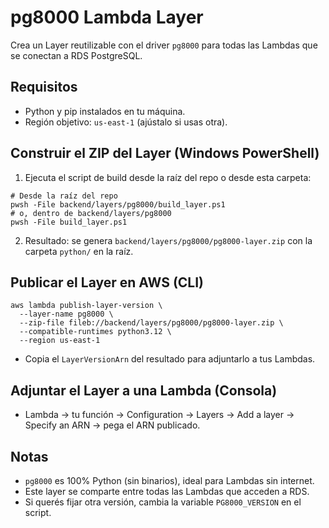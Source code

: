 # pg8000 Lambda Layer

Crea un Layer reutilizable con el driver `pg8000` para todas las Lambdas que se conectan a RDS PostgreSQL.

## Requisitos
- Python y pip instalados en tu máquina.
- Región objetivo: `us-east-1` (ajústalo si usas otra).

## Construir el ZIP del Layer (Windows PowerShell)
1) Ejecuta el script de build desde la raíz del repo o desde esta carpeta:

```
# Desde la raíz del repo
pwsh -File backend/layers/pg8000/build_layer.ps1
# o, dentro de backend/layers/pg8000
pwsh -File build_layer.ps1
```

2) Resultado: se genera `backend/layers/pg8000/pg8000-layer.zip` con la carpeta `python/` en la raíz.

## Publicar el Layer en AWS (CLI)
```
aws lambda publish-layer-version \
  --layer-name pg8000 \
  --zip-file fileb://backend/layers/pg8000/pg8000-layer.zip \
  --compatible-runtimes python3.12 \
  --region us-east-1
```
- Copia el `LayerVersionArn` del resultado para adjuntarlo a tus Lambdas.

## Adjuntar el Layer a una Lambda (Consola)
- Lambda → tu función → Configuration → Layers → Add a layer → Specify an ARN → pega el ARN publicado.

## Notas
- `pg8000` es 100% Python (sin binarios), ideal para Lambdas sin internet.
- Este layer se comparte entre todas las Lambdas que acceden a RDS.
- Si querés fijar otra versión, cambia la variable `PG8000_VERSION` en el script.
